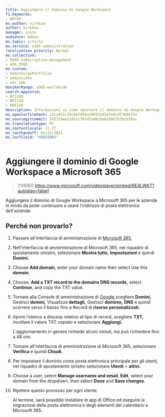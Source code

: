 ```yaml
---
title: Aggiungere il dominio di Google Workspace
f1.keywords:
- NOCSH
ms.author: sirkkuw
author: Sirkkuw
manager: scotv
audience: Admin
ms.topic: article
ms.service: o365-administration
localization_priority: Normal
ms.collection:
- M365-subscription-management
- Adm_O365
ms.custom:
- AdminSurgePortfolio
- adminvideo
- okr_smb
monikerRange: o365-worldwide
search.appverid:
- BCS160
- MET150
- MOE150
description: Informazioni su come spostare il dominio da Google Workspace a Microsoft 365 per le aziende.
ms.openlocfilehash: 23ca451cfdcb67898a10935101efedcdf360ef91
ms.sourcegitcommit: 855719ee21017cf87dfa98cbe62806763bcb78ac
ms.translationtype: MT
ms.contentlocale: it-IT
ms.lasthandoff: 01/22/2021
ms.locfileid: "49925003"
---
```

# <a name="add-your-google-workspace-domain-to-microsoft-365"></a>Aggiungere il dominio di Google Workspace a Microsoft 365

> [!VIDEO https://www.microsoft.com/videoplayer/embed/RE4LWKT?autoplay=false]

Aggiungere il dominio di Google Workspace a Microsoft 365 per le aziende in modo da poter continuare a usare l'indirizzo di posta elettronica dell'azienda.

## <a name="try-it"></a>Perché non provarlo?

1. Passare all'interfaccia di amministrazione di [Microsoft 365.](https://admin.microsoft.com)
1. Nell'interfaccia di amministrazione di Microsoft 365, nel riquadro di spostamento sinistro, selezionare **Mostra tutto**, **Impostazioni** e quindi **Domini.**
1. Choose **Add domain**, enter your domain name then select Use this **domain.** 
1. Choose, **Add a TXT record to the domains DNS records,** select **Continue**, and copy the TXT value. 
1. Tornare alla Console di amministrazione di [Google,](https://admin.google.com)scegliere **Domini,** Gestisci **domini,** Visualizza **dettagli,** Gestisci **dominio,** **DNS** e quindi scorrere verso il basso fino a Record di **risorse personalizzati.** 
1. Aprire l'elenco a discesa relativo al tipo di record, scegliere **TXT,** incollare il valore TXT copiato e selezionare **Aggiungi.** 

    L'aggiornamento in genere richiede alcuni minuti, ma può richiedere fino a 48 ore. 
1. Tornare all'interfaccia di amministrazione di Microsoft 365, selezionare **Verifica** e quindi **Chiudi.** 
1. Per impostare il dominio come posta elettronica principale per gli utenti, nel riquadro di spostamento sinistro selezionare **Utenti**  >  **attivi.** 
1. Choose a user, select **Manage username and email**, **Edit**, select your domain from the dropdown, then select **Done** and **Save changes**. 
1. Ripetere questo processo per ogni utente. 

    Al termine, sarà possibile installare le app di Office ed eseguire la migrazione della posta elettronica e degli elementi del calendario a Microsoft 365. 